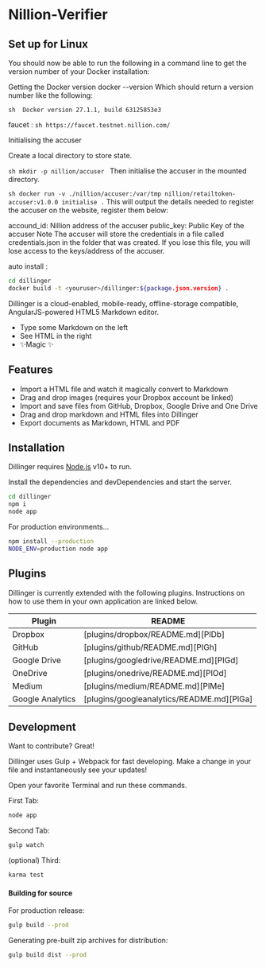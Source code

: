 # Nillion-Verifier

## Set up for Linux


You should now be able to run the following in a command line to get the version number of your Docker installation:

Getting the Docker version
docker --version
Which should return a version number like the following:

```sh  Docker version 27.1.1, build 63125853e3 ```



faucet : ```sh https://faucet.testnet.nillion.com/ ```



Initialising the accuser


Create a local directory to store state.

```sh mkdir -p nillion/accuser ```
Then initialise the accuser in the mounted directory.

```sh docker run -v ./nillion/accuser:/var/tmp nillion/retailtoken-accuser:v1.0.0 initialise .```
This will output the details needed to register the accuser on the website, register them below:

accound_id: Nillion address of the accuser
public_key: Public Key of the accuser
Note The accuser will store the credentials in a file called credentials.json in the folder that was created. If you lose this file, you will lose access to the keys/address of the accuser.





auto install : 
```sh
cd dillinger
docker build -t <youruser>/dillinger:${package.json.version} .
```










Dillinger is a cloud-enabled, mobile-ready, offline-storage compatible,
AngularJS-powered HTML5 Markdown editor.

- Type some Markdown on the left
- See HTML in the right
- ✨Magic ✨

## Features

- Import a HTML file and watch it magically convert to Markdown
- Drag and drop images (requires your Dropbox account be linked)
- Import and save files from GitHub, Dropbox, Google Drive and One Drive
- Drag and drop markdown and HTML files into Dillinger
- Export documents as Markdown, HTML and PDF



## Installation

Dillinger requires [Node.js](https://nodejs.org/) v10+ to run.

Install the dependencies and devDependencies and start the server.

```sh
cd dillinger
npm i
node app
```

For production environments...

```sh
npm install --production
NODE_ENV=production node app
```

## Plugins

Dillinger is currently extended with the following plugins.
Instructions on how to use them in your own application are linked below.

| Plugin | README |
| ------ | ------ |
| Dropbox | [plugins/dropbox/README.md][PlDb] |
| GitHub | [plugins/github/README.md][PlGh] |
| Google Drive | [plugins/googledrive/README.md][PlGd] |
| OneDrive | [plugins/onedrive/README.md][PlOd] |
| Medium | [plugins/medium/README.md][PlMe] |
| Google Analytics | [plugins/googleanalytics/README.md][PlGa] |

## Development

Want to contribute? Great!

Dillinger uses Gulp + Webpack for fast developing.
Make a change in your file and instantaneously see your updates!

Open your favorite Terminal and run these commands.

First Tab:

```sh
node app
```

Second Tab:

```sh
gulp watch
```

(optional) Third:

```sh
karma test
```

#### Building for source

For production release:

```sh
gulp build --prod
```

Generating pre-built zip archives for distribution:

```sh
gulp build dist --prod
```




